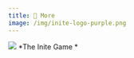 ```yaml
---
title: 🔭 More
image: /img/inite-logo-purple.png
---
```


![](/img/inite-logo-purple.png)
*The Inite Game *